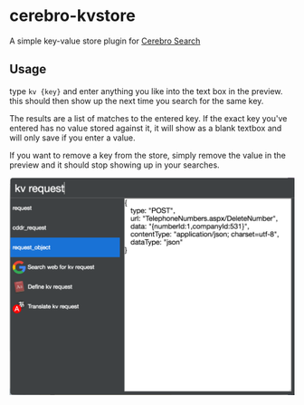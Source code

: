 # cerebro-kvstore
A simple key-value store plugin for [Cerebro Search](https://github.com/KELiON/cerebro)

## Usage
type `kv {key}` and enter anything you like into the text box in the preview. this should then show up the next time you search for the same key.

The results are a list of matches to the entered key. If the exact key you've entered has no value stored against it, it will show as a blank textbox and will only save if you enter a value.

If you want to remove a key from the store, simply remove the value in the preview and it should stop showing up in your searches.

![](/screen.png)
